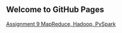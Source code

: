 ## Welcome to GitHub Pages

[Assignment 9 MapReduce, Hadoop, PySpark](https://github.com/pengyunbin/stats701/blob/master/STATS%20701%20Homework%209.html)
